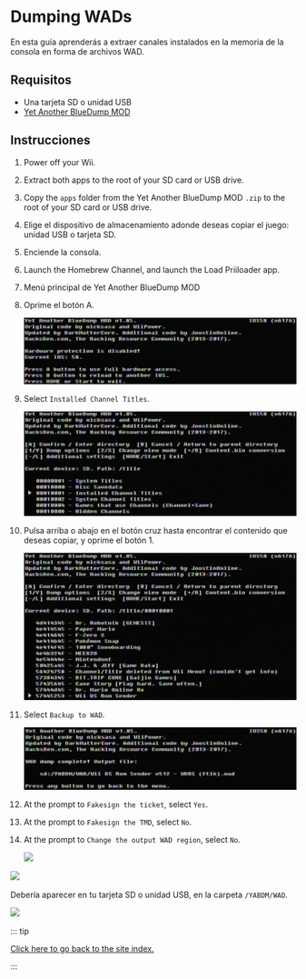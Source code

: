 # Dumping WADs

En esta guía aprenderás a extraer canales instalados en la memoria de la consola en forma de archivos WAD.

## Requisitos

- Una tarjeta SD o unidad USB
- [Yet Another BlueDump MOD](https://oscwii.org/library/app/Yet-Another-BlueDump-Mod)

## Instrucciones

1. Power off your Wii.

2. Extract both apps to the root of your SD card or USB drive.

3. Copy the `apps` folder from the Yet Another BlueDump MOD `.zip` to the root of your SD card or USB drive.

4. Elige el dispositivo de almacenamiento adonde deseas copiar el juego: unidad USB o tarjeta SD.

5. Enciende la consola.

6. Launch the Homebrew Channel, and launch the Load Priiloader app.

7. Menú principal de Yet Another BlueDump MOD

8. Oprime el botón A.

   ![](/images/homebrew/DumpWADS/1.png)

9. Select `Installed Channel Titles`.

   ![](/images/homebrew/DumpWADS/2.png)

10. Pulsa arriba o abajo en el botón cruz hasta encontrar el contenido que deseas copiar, y oprime el botón 1.

    ![](/images/homebrew/DumpWADS/3.png)

11. Select `Backup to WAD`.

    ![](/images/homebrew/DumpWADS/4.png)

12. At the prompt to `Fakesign the ticket`, select `Yes`.

13. At the prompt to `Fakesign the TMD`, select `No`.

14. At the prompt to `Change the output WAD region`, select `No`.

    ![](/images/homebrew/DumpWADS/5.png)

![](/images/homebrew/DumpWADS/6.png)

Debería aparecer en tu tarjeta SD o unidad USB, en la carpeta <code>/YABDM/WAD</code>.

![](/images/homebrew/DumpWADS/7.png)

::: tip

[Click here to go back to the site index.](site-navigation)

:::
